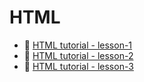 # HTML


- :page_with_curl: [HTML tutorial - lesson-1](./lessons/l-1/readme.md)  
- :page_with_curl: [HTML tutorial - lesson-2](./lessons/l-2/readme.md)  
- :page_with_curl: [HTML tutorial - lesson-3](./lessons/l-3/readme.md)


